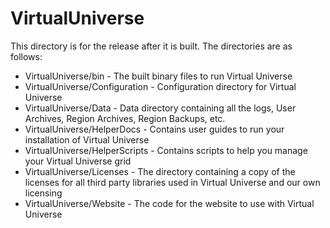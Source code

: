 # VirtualUniverse

This directory is for the release after it is built.  The directories are as follows:

- VirtualUniverse/bin - The built binary files to run Virtual Universe
- VirtualUniverse/Configuration - Configuration directory for Virtual Universe
- VirtualUniverse/Data - Data directory containing all the logs, User Archives, Region Archives, Region Backups, etc.
- VirtualUniverse/HelperDocs - Contains user guides to run your installation of Virtual Universe
- VirtualUniverse/HelperScripts - Contains scripts to help you manage your Virtual Universe grid
- VirtualUniverse/Licenses - The directory containing a copy of the licenses for all third party libraries used in Virtual Universe and our own licensing
- VirtualUniverse/Website - The code for the website to use with Virtual Universe
